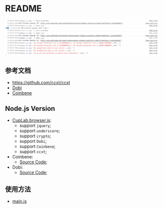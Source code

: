 # README

![./images/JavaScript_Access_To_Dobi.png](./images/JavaScript_Access_To_Dobi.png)

## 参考文档

* https://github.com/ccxt/ccxt
* [Dobi](https://api.dobitrade.com/#api_block)
* [Coinbene](https://github.com/Coinbene/API-Documents-CHN/wiki/0.0.0-Coinbene-API%E6%96%87%E6%A1%A3)

## Node.js Version

* [CupLab.browser.js](js/CupLab.browser.js):
  * support `jquery`;
  * support `underscore`;
  * support `crypto`;
  * support `Dobi`;
  * support `Coinbene`;
  * support `ccxt`;
* Coinbene:
  * [Source Code](nodejs2browserify/Coinbene);
* Dobi:
  * [Source Code](nodejs2browserify/Dobi);


## 使用方法

* [main.js](js/main.js)
